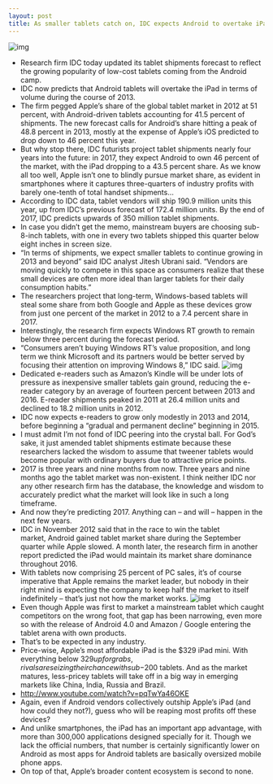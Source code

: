 ```yaml
---
layout: post
title: As smaller tablets catch on, IDC expects Android to overtake iPad in 2013
---
```

![img](http://media.idownloadblog.com/wp-content/uploads/2012/10/iPad-mini-promo-video-iPad-mini-users-003.jpg)
* Research firm IDC today updated its tablet shipments forecast to reflect the growing popularity of low-cost tablets coming from the Android camp.
* IDC now predicts that Android tablets will overtake the iPad in terms of volume during the course of 2013.
* The firm pegged Apple’s share of the global tablet market in 2012 at 51 percent, with Android-driven tablets accounting for 41.5 percent of shipments. The new forecast calls for Android’s share hitting a peak of 48.8 percent in 2013, mostly at the expense of Apple’s iOS predicted to drop down to 46 percent this year.
* But why stop there, IDC futurists project tablet shipments nearly four years into the future: in 2017, they expect Android to own 46 percent of the market, with the iPad dropping to a 43.5 percent share. As we know all too well, Apple isn’t one to blindly pursue market share, as evident in smartphones where it captures three-quarters of industry profits with barely one-tenth of total handset shipments…
* According to IDC data, tablet vendors will ship 190.9 million units this year, up from IDC’s previous forecast of 172.4 million units. By the end of 2017, IDC predicts upwards of 350 million tablet shipments.
* In case you didn’t get the memo, mainstream buyers are choosing sub-8-inch tablets, with one in every two tablets shipped this quarter below eight inches in screen size.
* “In terms of shipments, we expect smaller tablets to continue growing in 2013 and beyond” said IDC analyst Jitesh Ubrani said. “Vendors are moving quickly to compete in this space as consumers realize that these small devices are often more ideal than larger tablets for their daily consumption habits.”
* The researchers project that long-term, Windows-based tablets will steal some share from both Google and Apple as these devices grow from just one percent of the market in 2012 to a 7.4 percent share in 2017.
* Interestingly, the research firm expects Windows RT growth to remain below three percent during the forecast period.
* “Consumers aren’t buying Windows RT’s value proposition, and long term we think Microsoft and its partners would be better served by focusing their attention on improving Windows 8,” IDC said.
![img](http://media.idownloadblog.com/wp-content/uploads/2013/03/IDC-tablet-forecast-2012-2017-OS.png)
* Dedicated e-readers such as Amazon’s Kindle will be under lots of pressure as inexpensive smaller tablets gain ground, reducing the e-reader category by an average of fourteen percent between 2013 and 2016. E-reader shipments peaked in 2011 at 26.4 million units and declined to 18.2 million units in 2012.
* IDC now expects e-readers to grow only modestly in 2013 and 2014, before beginning a “gradual and permanent decline” beginning in 2015.
* I must admit I’m not fond of IDC peering into the crystal ball. For God’s sake, it just amended tablet shipments estimate because these researchers lacked the wisdom to assume that tweener tablets would become popular with ordinary buyers due to attractive price points.
* 2017 is three years and nine months from now. Three years and nine months ago the tablet market was non-existent. I think neither IDC nor any other research firm has the database, the knowledge and wisdom to accurately predict what the market will look like in such a long timeframe.
* And now they’re predicting 2017. Anything can – and will – happen in the next few years.
* IDC in November 2012 said that in the race to win the tablet market, Android gained tablet market share during the September quarter while Apple slowed. A month later, the research firm in another report predicted the iPad would maintain its market share dominance throughout 2016.
* With tablets now comprising 25 percent of PC sales, it’s of course imperative that Apple remains the market leader, but nobody in their right mind is expecting the company to keep half the market to itself indefinitely – that’s just not how the market works.
![img](http://media.idownloadblog.com/wp-content/uploads/2013/03/IDC-tablet-forecast-2012-2017-units.png)
* Even though Apple was first to market a mainstream tablet which caught competitors on the wrong foot, that gap has been narrowing, even more so with the release of Android 4.0 and Amazon / Google entering the tablet arena with own products.
* That’s to be expected in any industry.
* Price-wise, Apple’s most affordable iPad is the $329 iPad mini. With everything below $329 up for grabs, rivals are seizing their chance with sub-$200 tablets. And as the market matures, less-pricey tablets will take off in a big way in emerging markets like China, India, Russia and Brazil.
* http://www.youtube.com/watch?v=pqTwYa46OKE
* Again, even if Android vendors collectively outship Apple’s iPad (and how could they not?), guess who will be reaping most profits off these devices?
* And unlike smartphones, the iPad has an important app advantage, with more than 300,000 applications designed specially for it. Though we lack the official numbers, that number is certainly significantly lower on Android as most apps for Android tablets are basically oversized mobile phone apps.
* On top of that, Apple’s broader content ecosystem is second to none.

